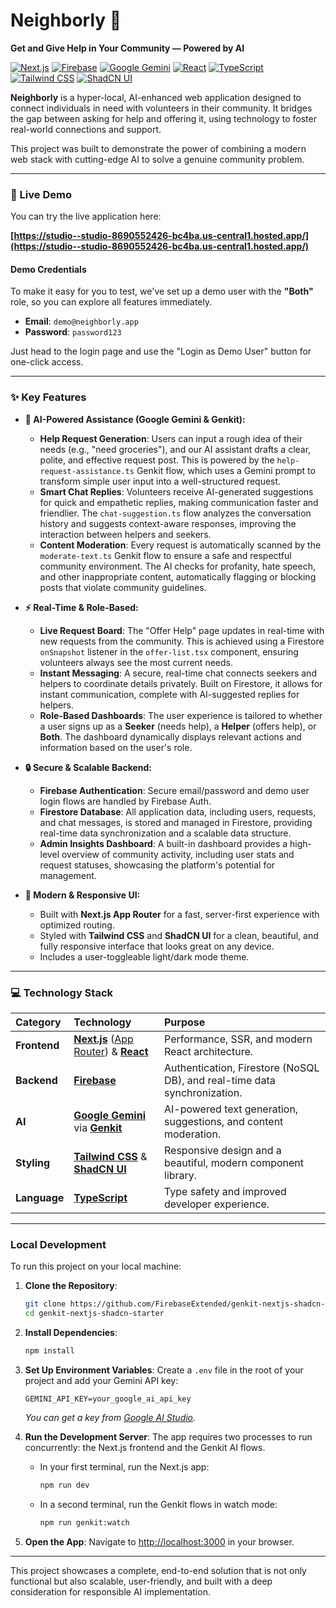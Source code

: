 
# Neighborly 🤝

**Get and Give Help in Your Community — Powered by AI**

[![Next.js](https://img.shields.io/badge/Next.js-14-black?logo=next.js)](https://nextjs.org/)
[![Firebase](https://img.shields.io/badge/Firebase-Realtime_Backend-orange?logo=firebase)](https://firebase.google.com/)
[![Google Gemini](https://img.shields.io/badge/Google_Gemini-AI_Powered-blue?logo=google&logoColor=white)](https://ai.google/gemini/)
[![React](https://img.shields.io/badge/React-18-blue?logo=react)](https://reactjs.org/)
[![TypeScript](https://img.shields.io/badge/TypeScript-5-blue?logo=typescript)](https://www.typescriptlang.org/)
[![Tailwind CSS](https://img.shields.io/badge/Tailwind_CSS-3-cyan?logo=tailwind-css)](https://tailwindcss.com/)
[![ShadCN UI](https://img.shields.io/badge/shadcn/ui-Styled_Components-black)](https://ui.shadcn.com/)

**Neighborly** is a hyper-local, AI-enhanced web application designed to connect individuals in need with volunteers in their community. It bridges the gap between asking for help and offering it, using technology to foster real-world connections and support.

This project was built to demonstrate the power of combining a modern web stack with cutting-edge AI to solve a genuine community problem.

---

### 🚀 Live Demo

You can try the live application here:

**[https://studio--studio-8690552426-bc4ba.us-central1.hosted.app/](https://studio--studio-8690552426-bc4ba.us-central1.hosted.app/)**

#### Demo Credentials

To make it easy for you to test, we've set up a demo user with the **"Both"** role, so you can explore all features immediately.

-   **Email**: `demo@neighborly.app`
-   **Password**: `password123`

Just head to the login page and use the "Login as Demo User" button for one-click access.

---

### ✨ Key Features

-   **🤖 AI-Powered Assistance (Google Gemini & Genkit):**
    -   **Help Request Generation**: Users can input a rough idea of their needs (e.g., "need groceries"), and our AI assistant drafts a clear, polite, and effective request post. This is powered by the `help-request-assistance.ts` Genkit flow, which uses a Gemini prompt to transform simple user input into a well-structured request.
    -   **Smart Chat Replies**: Volunteers receive AI-generated suggestions for quick and empathetic replies, making communication faster and friendlier. The `chat-suggestion.ts` flow analyzes the conversation history and suggests context-aware responses, improving the interaction between helpers and seekers.
    -   **Content Moderation**: Every request is automatically scanned by the `moderate-text.ts` Genkit flow to ensure a safe and respectful community environment. The AI checks for profanity, hate speech, and other inappropriate content, automatically flagging or blocking posts that violate community guidelines.

-   **⚡ Real-Time & Role-Based:**
    -   **Live Request Board**: The "Offer Help" page updates in real-time with new requests from the community. This is achieved using a Firestore `onSnapshot` listener in the `offer-list.tsx` component, ensuring volunteers always see the most current needs.
    -   **Instant Messaging**: A secure, real-time chat connects seekers and helpers to coordinate details privately. Built on Firestore, it allows for instant communication, complete with AI-suggested replies for helpers.
    -   **Role-Based Dashboards**: The user experience is tailored to whether a user signs up as a **Seeker** (needs help), a **Helper** (offers help), or **Both**. The dashboard dynamically displays relevant actions and information based on the user's role.

-   **🔒 Secure & Scalable Backend:**
    -   **Firebase Authentication**: Secure email/password and demo user login flows are handled by Firebase Auth.
    -   **Firestore Database**: All application data, including users, requests, and chat messages, is stored and managed in Firestore, providing real-time data synchronization and a scalable data structure.
    -   **Admin Insights Dashboard**: A built-in dashboard provides a high-level overview of community activity, including user stats and request statuses, showcasing the platform's potential for management.

-   **🎨 Modern & Responsive UI:**
    -   Built with **Next.js App Router** for a fast, server-first experience with optimized routing.
    -   Styled with **Tailwind CSS** and **ShadCN UI** for a clean, beautiful, and fully responsive interface that looks great on any device.
    -   Includes a user-toggleable light/dark mode theme.

---

### 💻 Technology Stack

| Category      | Technology                                                                                                  | Purpose                                                              |
| :------------ | :---------------------------------------------------------------------------------------------------------- | :------------------------------------------------------------------- |
| **Frontend**  | [**Next.js**](https://nextjs.org/) ([App Router](https://nextjs.org/docs/app)) & [**React**](https://react.dev/) | Performance, SSR, and modern React architecture.                     |
| **Backend**   | [**Firebase**](https://firebase.google.com/)                                                                  | Authentication, Firestore (NoSQL DB), and real-time data synchronization. |
| **AI**        | [**Google Gemini**](https://ai.google/gemini/) via [**Genkit**](https://firebase.google.com/docs/genkit)        | AI-powered text generation, suggestions, and content moderation.     |
| **Styling**   | [**Tailwind CSS**](https://tailwindcss.com/) & [**ShadCN UI**](https://ui.shadcn.com/)                           | Responsive design and a beautiful, modern component library.         |
| **Language**  | [**TypeScript**](https://www.typescriptlang.org/)                                                             | Type safety and improved developer experience.                       |

---

### Local Development

To run this project on your local machine:

1.  **Clone the Repository**:
    ```bash
    git clone https://github.com/FirebaseExtended/genkit-nextjs-shadcn-starter.git
    cd genkit-nextjs-shadcn-starter
    ```

2.  **Install Dependencies**:
    ```bash
    npm install
    ```

3.  **Set Up Environment Variables**:
    Create a `.env` file in the root of your project and add your Gemini API key:
    ```
    GEMINI_API_KEY=your_google_ai_api_key
    ```
    *You can get a key from [Google AI Studio](https://aistudio.google.com/app/apikey).*

4.  **Run the Development Server**:
    The app requires two processes to run concurrently: the Next.js frontend and the Genkit AI flows.

    -   In your first terminal, run the Next.js app:
        ```bash
        npm run dev
        ```
    -   In a second terminal, run the Genkit flows in watch mode:
        ```bash
        npm run genkit:watch
        ```

5.  **Open the App**:
    Navigate to [http://localhost:3000](http://localhost:3000) in your browser.

---

This project showcases a complete, end-to-end solution that is not only functional but also scalable, user-friendly, and built with a deep consideration for responsible AI implementation.

    